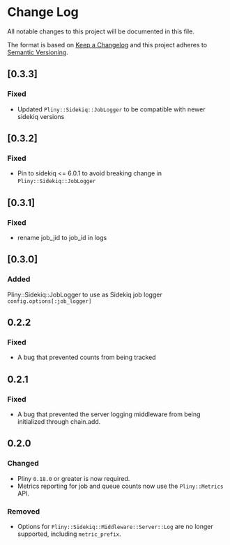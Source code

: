 # Change Log
All notable changes to this project will be documented in this file.

The format is based on [Keep a Changelog](https://keepachangelog.com/)
and this project adheres to [Semantic Versioning](http://semver.org/).

## [0.3.3]
### Fixed
- Updated `Pliny::Sidekiq::JobLogger` to be compatible with newer sidekiq versions

## [0.3.2]
### Fixed
- Pin to sidekiq <= 6.0.1  to avoid breaking change in `Pliny::Sidekiq::JobLogger`

## [0.3.1]
### Fixed
- rename job_jid to job_id in logs

## [0.3.0]
### Added
  Pliny::Sidekiq::JobLogger to use as Sidekiq job logger `config.options[:job_logger]`

## 0.2.2

### Fixed

- A bug that prevented counts from being tracked

## 0.2.1

### Fixed
- A bug that prevented the server logging middleware from being initialized
  through chain.add.

## 0.2.0

### Changed
- Pliny `0.18.0` or greater is now required.
- Metrics reporting for job and queue counts now use the `Pliny::Metrics` API.

### Removed
- Options for `Pliny::Sidekiq::Middleware::Server::Log` are no longer
  supported, including `metric_prefix`.
